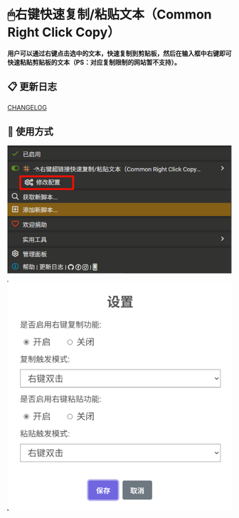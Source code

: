 # 🖱右键快速复制/粘贴文本（Common Right Click Copy）

**用户可以通过右键点击选中的文本，快速复制到剪贴板，然后在输入框中右键即可快速粘贴剪贴板的文本（PS：对应复制限制的网站暂不支持）。**

## 📋 更新日志

[CHANGELOG](https://github.com/xiaohuohumax/userscripts/blob/main/apps/common/right-click-copy/CHANGELOG.md)

## 📖 使用方式

![](https://raw.githubusercontent.com/xiaohuohumax/userscripts/main/apps/common/right-click-copy/images/monkey.png)

![](https://raw.githubusercontent.com/xiaohuohumax/userscripts/main/apps/common/right-click-copy/images/config.png)

